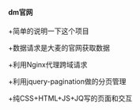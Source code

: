 #### dm官网

+简单的说明一下这个项目

+数据请求是大麦的官网获取数据

+利用Nginx代理跨域请求

+利用jquery-pagination做的分页管理

+纯CSS+HTML+JS+JQ写的页面和交互